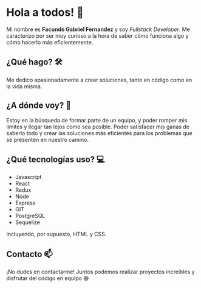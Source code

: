 # Hola a todos! 👋

Mi nombre es **Facundo Gabriel Fernandez** y soy *Fullstack Developer*. Me caracterizo por ser muy curioso a la hora de saber cómo funciona algo y cómo hacerlo más eficientemente.

## ¿Qué hago? 🛠️

Me dedico apasionadamente a crear soluciones, tanto en código como en la vida misma.

## ¿A dónde voy? 🚀

Estoy en la búsqueda de formar parte de un equipo, y poder romper mis límites y llegar tan lejos como sea posible. Poder satisfacer mis ganas de saberlo todo y crear las soluciones más eficientes para los problemas que se presenten en nuestro camino.

## ¿Qué tecnologías uso? 💻

- Javascript
- React
- Redux
- Node
- Express
- GIT
- PostgreSQL
- Sequelize

Incluyendo, por supuesto, HTML y CSS.

## Contacto 📫

¡No dudes en contactarme! Juntos podemos realizar proyectos increíbles y disfrutar del código en equipo 😄

